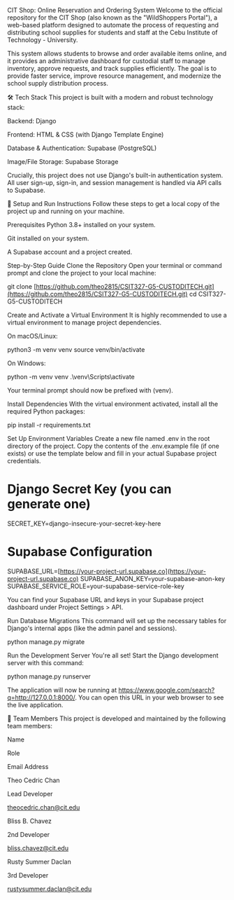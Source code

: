 CIT Shop: Online Reservation and Ordering System
Welcome to the official repository for the CIT Shop (also known as the "WildShoppers Portal"), a web-based platform designed to automate the process of requesting and distributing school supplies for students and staff at the Cebu Institute of Technology - University.

This system allows students to browse and order available items online, and it provides an administrative dashboard for custodial staff to manage inventory, approve requests, and track supplies efficiently. The goal is to provide faster service, improve resource management, and modernize the school supply distribution process.

🛠️ Tech Stack
This project is built with a modern and robust technology stack:

Backend: Django

Frontend: HTML & CSS (with Django Template Engine)

Database & Authentication: Supabase (PostgreSQL)

Image/File Storage: Supabase Storage

Crucially, this project does not use Django's built-in authentication system. All user sign-up, sign-in, and session management is handled via API calls to Supabase.

🚀 Setup and Run Instructions
Follow these steps to get a local copy of the project up and running on your machine.

Prerequisites
Python 3.8+ installed on your system.

Git installed on your system.

A Supabase account and a project created.

Step-by-Step Guide
Clone the Repository
Open your terminal or command prompt and clone the project to your local machine:

git clone [https://github.com/theo2815/CSIT327-G5-CUSTODITECH.git](https://github.com/theo2815/CSIT327-G5-CUSTODITECH.git)
cd CSIT327-G5-CUSTODITECH

Create and Activate a Virtual Environment
It is highly recommended to use a virtual environment to manage project dependencies.

On macOS/Linux:

python3 -m venv venv
source venv/bin/activate

On Windows:

python -m venv venv
.\\venv\\Scripts\\activate

Your terminal prompt should now be prefixed with (venv).

Install Dependencies
With the virtual environment activated, install all the required Python packages:

pip install -r requirements.txt

Set Up Environment Variables
Create a new file named .env in the root directory of the project. Copy the contents of the .env.example file (if one exists) or use the template below and fill in your actual Supabase project credentials.

# Django Secret Key (you can generate one)
SECRET_KEY=django-insecure-your-secret-key-here

# Supabase Configuration
SUPABASE_URL=[https://your-project-url.supabase.co](https://your-project-url.supabase.co)
SUPABASE_ANON_KEY=your-supabase-anon-key
SUPABASE_SERVICE_ROLE=your-supabase-service-role-key

You can find your Supabase URL and keys in your Supabase project dashboard under Project Settings > API.

Run Database Migrations
This command will set up the necessary tables for Django's internal apps (like the admin panel and sessions).

python manage.py migrate

Run the Development Server
You're all set! Start the Django development server with this command:

python manage.py runserver

The application will now be running at https://www.google.com/search?q=http://127.0.0.1:8000/. You can open this URL in your web browser to see the live application.

👥 Team Members
This project is developed and maintained by the following team members:

Name

Role

Email Address

Theo Cedric Chan

Lead Developer

theocedric.chan@cit.edu

Bliss B. Chavez

2nd Developer

bliss.chavez@cit.edu

Rusty Summer Daclan

3rd Developer

rustysummer.daclan@cit.edu

